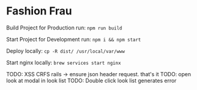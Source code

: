 <h1>Fashion Frau</h1>

Build Project for Production run: `npm run build`

Start Project for Development run: `npm i && npm start`

Deploy locally: `cp -R dist/ /usr/local/var/www`

Start nginx locally: `brew services start nginx`


TODO: XSS CRFS rails -> ensure json header request. that's it
TODO: open look at modal in look list
TODO: Double click look list generates error
